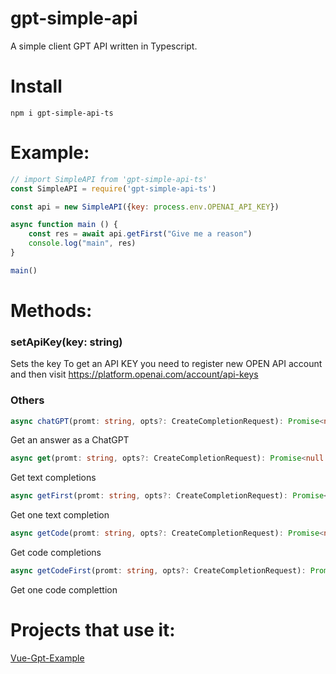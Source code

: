 # gpt-simple-api
A simple client GPT API written in Typescript.

# Install
```
npm i gpt-simple-api-ts
```

# Example:

```js
// import SimpleAPI from 'gpt-simple-api-ts'
const SimpleAPI = require('gpt-simple-api-ts')

const api = new SimpleAPI({key: process.env.OPENAI_API_KEY})

async function main () {
    const res = await api.getFirst("Give me a reason")
    console.log("main", res)
}

main()
```

# Methods:

### setApiKey(key: string)

Sets the key
To get an API KEY you need to register new OPEN API account and then visit https://platform.openai.com/account/api-keys

### Others
```ts
async chatGPT(promt: string, opts?: CreateCompletionRequest): Promise<null | string[]> 
```

Get an answer as a ChatGPT

```ts
async get(promt: string, opts?: CreateCompletionRequest): Promise<null | string[]> 
```

Get text completions


```ts
async getFirst(promt: string, opts?: CreateCompletionRequest): Promise<string | undefined> 
```

Get one text completion


```ts
async getCode(promt: string, opts?: CreateCompletionRequest): Promise<null | string[]> 
```

Get code completions


```ts
async getCodeFirst(promt: string, opts?: CreateCompletionRequest): Promise<string | undefined> 
```

Get one code complettion

# Projects that use it:

[Vue-Gpt-Example](https://github.com/Kypaku/vue-gpt-example)

